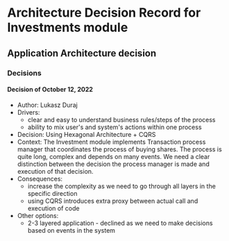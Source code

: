 # Architecture Decision Record for Investments module

## Application Architecture decision

### Decisions

#### Decision of October 12, 2022

* Author: Lukasz Duraj
* Drivers:
  * clear and easy to understand business rules/steps of the process
  * ability to mix user's and system's actions within one process
* Decision: Using Hexagonal Architecture + CQRS
* Context:
  The Investment module implements Transaction process manager that coordinates the process of buying shares.
  The process is quite long, complex and depends on many events.
  We need a clear distinction between the decision the process manager is made and execution of that decision.
* Consequences:
  * increase the complexity as we need to go through all layers in the specific direction
  * using CQRS introduces extra proxy between actual call and execution of code
* Other options:
  * 2-3 layered application - declined as we need to make decisions based on events in the system
